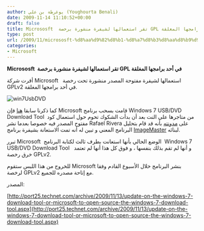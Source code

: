 ```yaml
---
author: يوغرطة بن علي (Youghourta Benali)
date: 2009-11-14 11:10:52+00:00
draft: false
title: Micrososft  تقر استعمالها لشيفرة منشورة برخصة GPL في أحد برامجها المغلقة
type: post
url: /2009/11/micrososft-%d8%aa%d9%82%d8%b1-%d8%a7%d8%b3%d8%aa%d8%b9%d9%85%d8%a7%d9%84%d9%87%d8%a7-%d9%84%d8%b4%d9%8a%d9%81%d8%b1%d8%a9-%d9%85%d9%86%d8%b4%d9%88%d8%b1%d8%a9-%d8%a8%d8%b1%d8%ae%d8%b5%d8%a9-gpl/
categories:
- Microsoft
---
```


**Micrososft  تقر استعمالها لشيفرة منشورة برخصة GPL في أحد برامجها المغلقة**



أقرت شركة Microsoft   استعمالها لشيفرة مفتوحة المصدر منشورة تحت رخصة GPLv2 في أحد برامجها المغلقة.

![win7UsbDVD](https://www.it-scoop.com/wp-content/uploads/2009/11/win7UsbDVD.jpg)


كما ذكرنا سابقا [هنا](../../../../../2009/11/microsoft-%d8%aa%d8%b3%d8%ad%d8%a8-windows-7-usbdvd-download-tool-%d9%85%d9%86-%d9%85%d8%aa%d8%a7%d8%ac%d8%b1%d9%87%d8%a7-%d8%b9%d9%84%d9%89-%d8%a7%d9%84%d9%86%d8%aa/) فإن Microsoft قامت بسحب برنامج Windows 7 USB/DVD Download Tool  من متاجرها على النت بعد أن بدأت الشكوك تحوم حول استعمال كود مفتوح المصدر فيه خصوصا بعدما نشر Rafael Rivera على [مدونته](http://www.withinwindows.com/2009/11/06/microsoft-lifts-gpl-code-uses-in-microsoft-store-tool/) بأنه قد قام بتحليل البرنامج المعني و تبين له أنه تمت الاستعانة بشيفرة برنامج [ImageMaster](http://imagemaster.codeplex.com/) لبنائه.

تبرر Microsoft  الوضع الحالي بأنها استعانت بطرف ثالث لكتابة البرنامج  Windows 7 USB/DVD Download Tool   و أنها لم تقم بذلك بنفسها ، و فوق كل هذا أنها لم تعتمد خرق رخصة GPLv2.

للخروج من هذا اللبس ستقوم Microsoft بنشر البرنامج خلال الأسبوع القادم وفقا لرخصة GPLv2 مع إتاحة مصدره للجميع.

المصدر:

[http://port25.technet.com/archive/2009/11/13/update-on-the-windows-7-download-tool-or-microsoft-to-open-source-the-windows-7-download-tool.aspx](http://port25.technet.com/archive/2009/11/13/update-on-the-windows-7-download-tool-or-microsoft-to-open-source-the-windows-7-download-tool.aspx)
